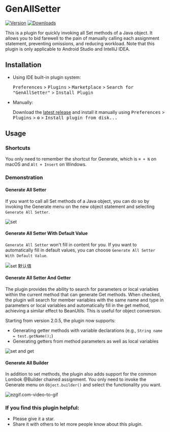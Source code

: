# GenAllSetter
[![Version](https://img.shields.io/jetbrains/plugin/v/13688-genallsetter.svg)](https://plugins.jetbrains.com/plugin/13688-genallsetter)
[![Downloads](https://img.shields.io/jetbrains/plugin/d/13688-genallsetter.svg)](https://plugins.jetbrains.com/plugin/13688-genallsetter)

This is a plugin for quickly invoking all Set methods of a Java object. It allows you to bid farewell to the pain of manually calling each assignment statement, preventing omissions, and reducing workload. Note that this plugin is only applicable to Android Studio and IntelliJ IDEA.

## Installation

- Using IDE built-in plugin system:
  
  <kbd>Preferences</kbd> > <kbd>Plugins</kbd> > <kbd>Marketplace</kbd> > <kbd>Search for "GenAllSetter"</kbd> >
  <kbd>Install Plugin</kbd>
  
- Manually:

  Download the [latest release](https://github.com/TonyPhoneix/genallsetter2kt/releases/latest) and install it manually using
  <kbd>Preferences</kbd> > <kbd>Plugins</kbd> > <kbd>⚙️</kbd> > <kbd>Install plugin from disk...</kbd>
  
## Usage

### Shortcuts

You only need to remember the shortcut for Generate, which is `⌘ + N` on macOS and `Alt + Insert` on Windows.

### Demonstration

#### Generate All Setter 

If you want to call all Set methods of a Java object, you can do so by invoking the Generate menu on the new object statement and selecting `Generate All Setter`.

![set](https://tva1.sinaimg.cn/large/007S8ZIlgy1gide98s6wng30go0km0yp.gif)

#### Generate All Setter With Default Value

`Generate All Setter` won't fill in content for you. If you want to automatically fill in default values, you can choose `Generate All Setter With Default Value`.

![set 默认值](https://tva1.sinaimg.cn/large/007S8ZIlgy1gideb8a62zg30go0kmjzi.gif)

#### Generate All Setter And Getter

The plugin provides the ability to search for parameters or local variables within the current method that can generate Get methods. When checked, the plugin will search for member variables with the same name and type in parameters or local variables and automatically fill in the get method, achieving a similar effect to BeanUtils. This is useful for object conversion.

Starting from version 2.0.5, the plugin now supports:
- Generating getter methods with variable declarations (e.g., `String name = test.getName();`)
- Generating getters from method parameters as well as local variables

![set and get](https://tva1.sinaimg.cn/large/007S8ZIlgy1gidefncktlg30go0kmnpd.gif)

#### Generate All Builder

In addition to set methods, the plugin also adds support for the common Lombok @Builder chained assignment. You only need to invoke the Generate menu on `Object.builder()` and select the functionality you want.

![ezgif.com-video-to-gif](https://tva1.sinaimg.cn/large/007S8ZIlgy1gidejc9wr1g30go0km4l3.gif)



### If you find this plugin helpful:

- Please give it a star.
- Share it with others to let more people know about this plugin.
